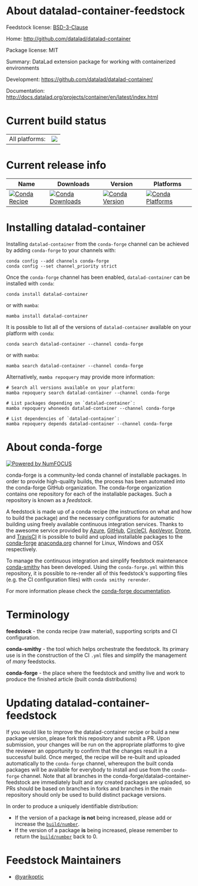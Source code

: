 About datalad-container-feedstock
=================================

Feedstock license: [BSD-3-Clause](https://github.com/conda-forge/datalad-container-feedstock/blob/main/LICENSE.txt)

Home: http://github.com/datalad/datalad-container

Package license: MIT

Summary: DataLad extension package for working with containerized environments

Development: https://github.com/datalad/datalad-container/

Documentation: http://docs.datalad.org/projects/container/en/latest/index.html

Current build status
====================


<table><tr><td>All platforms:</td>
    <td>
      <a href="https://dev.azure.com/conda-forge/feedstock-builds/_build/latest?definitionId=7691&branchName=main">
        <img src="https://dev.azure.com/conda-forge/feedstock-builds/_apis/build/status/datalad-container-feedstock?branchName=main">
      </a>
    </td>
  </tr>
</table>

Current release info
====================

| Name | Downloads | Version | Platforms |
| --- | --- | --- | --- |
| [![Conda Recipe](https://img.shields.io/badge/recipe-datalad--container-green.svg)](https://anaconda.org/conda-forge/datalad-container) | [![Conda Downloads](https://img.shields.io/conda/dn/conda-forge/datalad-container.svg)](https://anaconda.org/conda-forge/datalad-container) | [![Conda Version](https://img.shields.io/conda/vn/conda-forge/datalad-container.svg)](https://anaconda.org/conda-forge/datalad-container) | [![Conda Platforms](https://img.shields.io/conda/pn/conda-forge/datalad-container.svg)](https://anaconda.org/conda-forge/datalad-container) |

Installing datalad-container
============================

Installing `datalad-container` from the `conda-forge` channel can be achieved by adding `conda-forge` to your channels with:

```
conda config --add channels conda-forge
conda config --set channel_priority strict
```

Once the `conda-forge` channel has been enabled, `datalad-container` can be installed with `conda`:

```
conda install datalad-container
```

or with `mamba`:

```
mamba install datalad-container
```

It is possible to list all of the versions of `datalad-container` available on your platform with `conda`:

```
conda search datalad-container --channel conda-forge
```

or with `mamba`:

```
mamba search datalad-container --channel conda-forge
```

Alternatively, `mamba repoquery` may provide more information:

```
# Search all versions available on your platform:
mamba repoquery search datalad-container --channel conda-forge

# List packages depending on `datalad-container`:
mamba repoquery whoneeds datalad-container --channel conda-forge

# List dependencies of `datalad-container`:
mamba repoquery depends datalad-container --channel conda-forge
```


About conda-forge
=================

[![Powered by
NumFOCUS](https://img.shields.io/badge/powered%20by-NumFOCUS-orange.svg?style=flat&colorA=E1523D&colorB=007D8A)](https://numfocus.org)

conda-forge is a community-led conda channel of installable packages.
In order to provide high-quality builds, the process has been automated into the
conda-forge GitHub organization. The conda-forge organization contains one repository
for each of the installable packages. Such a repository is known as a *feedstock*.

A feedstock is made up of a conda recipe (the instructions on what and how to build
the package) and the necessary configurations for automatic building using freely
available continuous integration services. Thanks to the awesome service provided by
[Azure](https://azure.microsoft.com/en-us/services/devops/), [GitHub](https://github.com/),
[CircleCI](https://circleci.com/), [AppVeyor](https://www.appveyor.com/),
[Drone](https://cloud.drone.io/welcome), and [TravisCI](https://travis-ci.com/)
it is possible to build and upload installable packages to the
[conda-forge](https://anaconda.org/conda-forge) [anaconda.org](https://anaconda.org/)
channel for Linux, Windows and OSX respectively.

To manage the continuous integration and simplify feedstock maintenance
[conda-smithy](https://github.com/conda-forge/conda-smithy) has been developed.
Using the ``conda-forge.yml`` within this repository, it is possible to re-render all of
this feedstock's supporting files (e.g. the CI configuration files) with ``conda smithy rerender``.

For more information please check the [conda-forge documentation](https://conda-forge.org/docs/).

Terminology
===========

**feedstock** - the conda recipe (raw material), supporting scripts and CI configuration.

**conda-smithy** - the tool which helps orchestrate the feedstock.
                   Its primary use is in the construction of the CI ``.yml`` files
                   and simplify the management of *many* feedstocks.

**conda-forge** - the place where the feedstock and smithy live and work to
                  produce the finished article (built conda distributions)


Updating datalad-container-feedstock
====================================

If you would like to improve the datalad-container recipe or build a new
package version, please fork this repository and submit a PR. Upon submission,
your changes will be run on the appropriate platforms to give the reviewer an
opportunity to confirm that the changes result in a successful build. Once
merged, the recipe will be re-built and uploaded automatically to the
`conda-forge` channel, whereupon the built conda packages will be available for
everybody to install and use from the `conda-forge` channel.
Note that all branches in the conda-forge/datalad-container-feedstock are
immediately built and any created packages are uploaded, so PRs should be based
on branches in forks and branches in the main repository should only be used to
build distinct package versions.

In order to produce a uniquely identifiable distribution:
 * If the version of a package **is not** being increased, please add or increase
   the [``build/number``](https://docs.conda.io/projects/conda-build/en/latest/resources/define-metadata.html#build-number-and-string).
 * If the version of a package **is** being increased, please remember to return
   the [``build/number``](https://docs.conda.io/projects/conda-build/en/latest/resources/define-metadata.html#build-number-and-string)
   back to 0.

Feedstock Maintainers
=====================

* [@yarikoptic](https://github.com/yarikoptic/)

